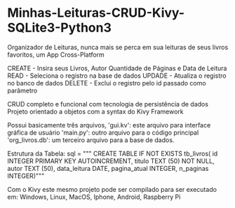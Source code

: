 # Minhas-Leituras-CRUD-Kivy-SQLite3-Python3
Organizador de Leituras, nunca mais se perca em sua leituras de seus livros favoritos, um App Cross-Platform

CREATE - Insira seus Livros, Autor Quantidade de Páginas e Data de Leitura
READ - Seleciona o registro na base de dados
UPDADE - Atualiza o registro no banco de dados
DELETE - Exclui o registro pelo id passado como parâmetro

CRUD completo e funcional com tecnologia de persistência de dados
Projeto orientado a objetos com a syntax do Kivy Framework

Possui basicamente três arquivos, 
'gui.kv': este arquivo para interface gráfica de usuário
'main.py': outro arquivo para o código principal 
'org_livros.db': um terceiro arquivo para a base de dados.

Estrutura da Tabela:
sql = """ CREATE TABLE IF NOT EXISTS tb_livros( id INTEGER PRIMARY KEY AUTOINCREMENT, titulo TEXT (50) NOT NULL, autor TEXT (50), data_leitura DATE, pagina_atual INTEGER, n_paginas INTEGER)"""

Com o Kivy este mesmo projeto pode ser compilado para ser executado em:
Windows, Linux, MacOS, Iphone, Android, Raspberry Pi 

